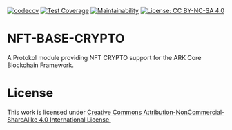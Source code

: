 [![codecov](https://codecov.io/gh/protokol/nft-base-crypto/branch/develop/graph/badge.svg?token=DFMIVCYAS8)](https://codecov.io/gh/protokol/nft-base-crypto) [![Test Coverage](https://api.codeclimate.com/v1/badges/8780978faa92a66dd7d1/test_coverage)](https://codeclimate.com/repos/5ebb0ce2c449b4292000c5c2/test_coverage) [![Maintainability](https://api.codeclimate.com/v1/badges/8780978faa92a66dd7d1/maintainability)](https://codeclimate.com/repos/5ebb0ce2c449b4292000c5c2/maintainability) [![License: CC BY-NC-SA 4.0](https://img.shields.io/badge/License-CC%20BY--NC--SA%204.0-lightgrey.svg)](https://creativecommons.org/licenses/by-nc-sa/4.0/)

# NFT-BASE-CRYPTO
A Protokol module providing NFT CRYPTO support for the ARK Core Blockchain Framework.


# License

This work is licensed under [Creative Commons Attribution-NonCommercial-ShareAlike 4.0 International License.](https://creativecommons.org/licenses/by-nc-sa/4.0/)

